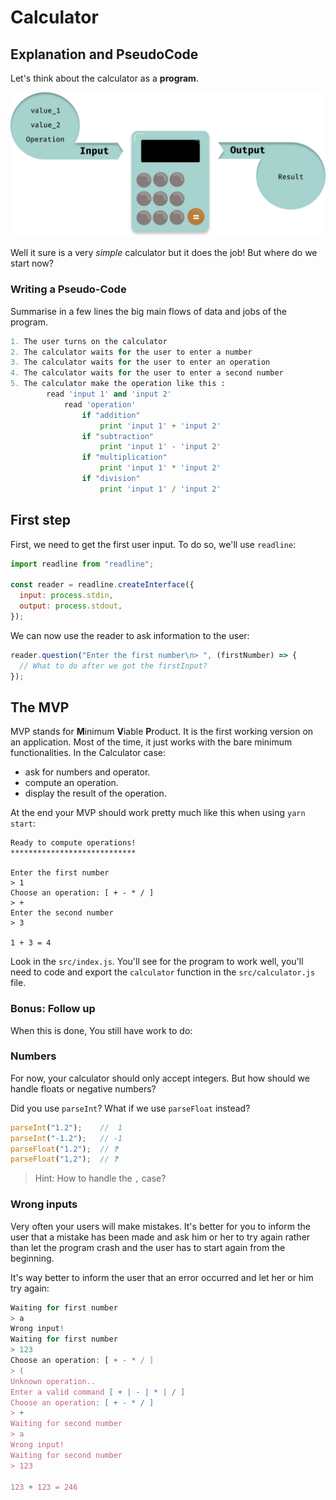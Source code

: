 # Calculator

## Explanation and PseudoCode

Let's think about the calculator as a **program**.

![Calculator Program](./assets/images/Calculator_Prog.png)

Well it sure is a very _simple_ calculator but it does the job!
But where do we start now?

### Writing a Pseudo-Code

Summarise in a few lines the big main flows of data and jobs of the program.

```python
1. The user turns on the calculator
2. The calculator waits for the user to enter a number
3. The calculator waits for the user to enter an operation
4. The calculator waits for the user to enter a second number
5. The calculator make the operation like this :
        read 'input 1' and 'input 2'
            read 'operation'
                if "addition"
                    print 'input 1' + 'input 2'
                if "subtraction"
                    print 'input 1' - 'input 2'
                if "multiplication"
                    print 'input 1' * 'input 2'
                if "division"
                    print 'input 1' / 'input 2'
```

## First step

First, we need to get the first user input. To do so, we'll use `readline`:

```js
import readline from "readline";

const reader = readline.createInterface({
  input: process.stdin,
  output: process.stdout,
});
```

We can now use the reader to ask information to the user:

```js
reader.question("Enter the first number\n> ", (firstNumber) => {
  // What to do after we got the firstInput?
});
```

## The MVP

MVP stands for **M**inimum **V**iable **P**roduct. It is the first working version on an application.
Most of the time, it just works with the bare minimum functionalities. In the Calculator case:
- ask for numbers and operator.
- compute an operation.
- display the result of the operation.

At the end your MVP should work pretty much like this when using `yarn start`:

```
Ready to compute operations!
****************************

Enter the first number
> 1
Choose an operation: [ + - * / ]
> +
Enter the second number
> 3

1 + 3 = 4
```

Look in the `src/index.js`. You'll see for the program to work well, you'll need to code and export the `calculator` function in the `src/calculator.js` file.

### Bonus: Follow up

When this is done, You still have work to do:

### Numbers

For now, your calculator should only accept integers. But how should we handle floats or negative numbers?

Did you use `parseInt`? What if we use `parseFloat` instead?

```js
parseInt("1.2");    //  1
parseInt("-1.2");   // -1
parseFloat("1.2");  // ❓
parseFloat("1,2");  // ❓
```
> Hint: How to handle the `,` case?

### Wrong inputs

Very often your users will make mistakes. It's better for you to inform the user that a mistake has been made and ask him or her to try again rather than let the program crash and the user has to start again from the beginning.

It's way better to inform the user that an error occurred and let her or him try again:

```js
Waiting for first number
> a
Wrong input!
Waiting for first number
> 123
Choose an operation: [ + - * / ]
> (
Unknown operation..
Enter a valid command [ + | - | * | / ]
Choose an operation: [ + - * / ]
> +
Waiting for second number
> a
Wrong input!
Waiting for second number
> 123

123 + 123 = 246
```
